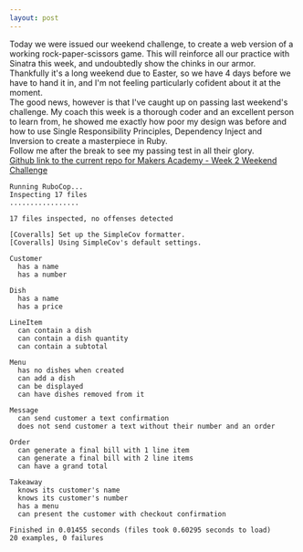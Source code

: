 ```yaml
---
layout: post
---
```


Today we were issued our weekend challenge, to create a web version of a working rock-paper-scissors game.  This will reinforce all our practice with Sinatra this week, and undoubtedly show the chinks in our armor.  
Thankfully it's a long weekend due to Easter, so we have 4 days before we have to hand it in, and I'm not feeling particularly cofident about it at the moment.  
The good news, however is that I've caught up on passing last weekend's challenge.  My coach this week is a thorough coder and an excellent person to learn from, he showed me exactly how poor my design was before and how to use Single Responsibility Principles, Dependency Inject and Inversion to create a masterpiece in Ruby.  
Follow me after the break to see my passing test in all their glory.  
[Github link to the current repo for Makers Academy - Week 2 Weekend Challenge](https://github.com/sanjsanj/takeaway-challenge-1)  

<!--more-->

```
Running RuboCop...
Inspecting 17 files
.................

17 files inspected, no offenses detected

[Coveralls] Set up the SimpleCov formatter.
[Coveralls] Using SimpleCov's default settings.

Customer
  has a name
  has a number

Dish
  has a name
  has a price

LineItem
  can contain a dish
  can contain a dish quantity
  can contain a subtotal

Menu
  has no dishes when created
  can add a dish
  can be displayed
  can have dishes removed from it

Message
  can send customer a text confirmation
  does not send customer a text without their number and an order

Order
  can generate a final bill with 1 line item
  can generate a final bill with 2 line items
  can have a grand total

Takeaway
  knows its customer's name
  knows its customer's number
  has a menu
  can present the customer with checkout confirmation

Finished in 0.01455 seconds (files took 0.60295 seconds to load)
20 examples, 0 failures
```
